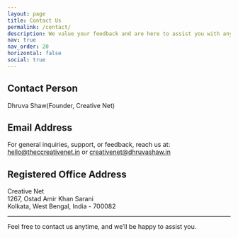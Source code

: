 ```yaml
---
layout: page
title: Contact Us
permalink: /contact/
description: We value your feedback and are here to assist you with any questions or concerns you may have about Creative Net and our services. Please find our contact details below
nav: true
nav_order: 20
horizontal: false
social: true
---
```


## Contact Person

Dhruva Shaw(Founder, Creative Net)

## Email Address

For general inquiries, support, or feedback, reach us at: hello@theccreativenet.in or creativenet@dhruvashaw.in

## Registered Office Address

Creative Net <br/>
1267, Ostad Amir Khan Sarani <br/>
Kolkata, West Bengal, India - 700082

---

Feel free to contact us anytime, and we’ll be happy to assist you.

